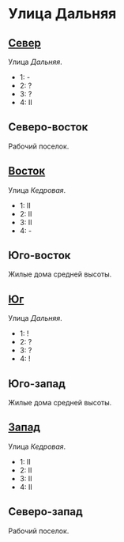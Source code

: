 # Улица Дальняя

## [Север](./570065.md)

Улица *Дальняя*.

* 1:    -
* 2:    ?
* 3:    ?
* 4:    II

## Северо-восток

Рабочий поселок.

## [Восток](./580070.md)

Улица *Кедровая*.

* 1:    II
* 2:    II
* 3:    II
* 4:    -

## Юго-восток

Жилые дома средней высоты.

## [Юг](./570080.md)

Улица *Дальняя*.

* 1:    !
* 2:    ?
* 3:    ?
* 4:    !

## Юго-запад

Жилые дома средней высоты.

## [Запад](./560070.md)

Улица *Кедровая*.

* 1:    II
* 2:    II
* 3:    II
* 4:    II

## Северо-запад

Рабочий поселок.
